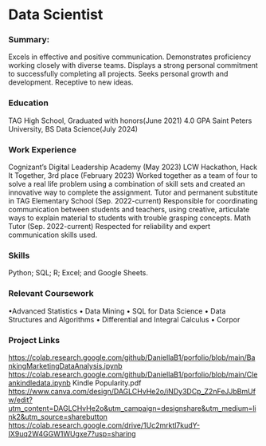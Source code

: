 # Data Scientist

### Summary:
Excels in effective and positive communication. Demonstrates proficiency working closely with diverse teams. Displays a strong personal commitment to successfully completing all projects. Seeks personal growth and development. Receptive to new ideas.
### Education
TAG High School, Graduated with honors(June 2021) 
4.0 GPA Saint Peters University, BS Data Science(July 2024)

### Work Experience
Cognizant’s Digital Leadership Academy (May 2023)
LCW Hackathon, Hack It Together, 3rd place (February 2023)
Worked together as a team of four to solve a real life problem using a combination of skill sets and created an innovative way to complete the assignment.
Tutor and permanent substitute in TAG Elementary School (Sep. 2022-current) 
Responsible for coordinating communication between students and teachers, using creative, articulate ways to explain material to students with trouble grasping concepts.
Math Tutor (Sep. 2022-current) 
Respected for reliability and expert communication skills used.

### Skills
Python; SQL; R; Excel; and Google Sheets.

### Relevant Coursework
•Advanced Statistics • Data Mining • SQL for Data Science • Data Structures and Algorithms • Differential and Integral Calculus • Corpor
### Project Links
https://colab.research.google.com/github/DaniellaB1/porfolio/blob/main/BankingMarketingDataAnalysis.ipynb
https://colab.research.google.com/github/DaniellaB1/porfolio/blob/main/Cleankindledata.ipynb
Kindle Popularity.pdf
https://www.canva.com/design/DAGLCHvHe2o/iNDy3DCp_Z2nFeJJbBmUfw/edit?utm_content=DAGLCHvHe2o&utm_campaign=designshare&utm_medium=link2&utm_source=sharebutton
https://colab.research.google.com/drive/1Uc2mrktl7kudY-IX9uq2W4GGW1WUgxe7?usp=sharing
